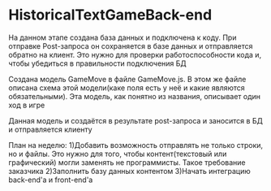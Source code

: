 # HistoricalTextGameBack-end

На данном этапе создана база данных и подключена к коду. При отправке Post-запроса он сохраняется в базе данных и отправляется обратно на клиент. 
Это нужно для проверки работоспособности кода и, чтобы убедиться в правильности подключения БД

Создана модель GameMove в файле GameMove.js. В этом же файле описана схема этой модели(каке поля есть у неё и какие являются обязательными). Эта модель, как понятно из названия, описывает один ход в игре

Данная модель и создаётся в результате post-запроса и заносится в БД и отправляется клиенту

План на неделю: 
1)Добавить возможность отправлять не только строки, но и файлы. Это нужно для того, чтобы контент(текстовый или графический) могли заменять не программисты. Такое требование заказчика
2)Заполнить базу данных контентом
3)Начать интеграцию back-end'а и front-end'a
